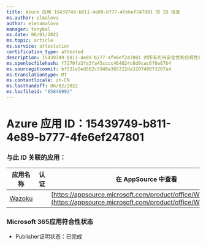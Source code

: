 ```yaml
---
title: Azure 应用 15439749-b811-4e89-b777-4fe6ef247801 的 ID 信息
ms.author: elmalova
author: elenamalova
manager: tonybal
ms.date: 06/01/2022
ms.topic: article
ms.service: attestation
certification_type: attested
description: 15439749-b811-4e89-b777-4fe6ef247801 的所有可用安全性和合规性信息。
ms.openlocfilehash: f7270fa3fa3fa45cccc464024c6d9cac6f0a67b4
ms.sourcegitcommit: bf531e5ed502c5940a365322da320749873267a4
ms.translationtype: MT
ms.contentlocale: zh-CN
ms.lasthandoff: 06/02/2022
ms.locfileid: "65846992"
---
```

# <a name="azure-app-id-15439749-b811-4e89-b777-4fe6ef247801"></a>Azure 应用 ID：15439749-b811-4e89-b777-4fe6ef247801


### <a name="apps-associated-with-this-id"></a>与此 ID 关联的应用：
| **应用名称** | **认证** | **在 AppSource 中查看** |
|--------------|---------------|-----------------------|
| [Wazoku](../forward/WA200003384.md) |  | [https://appsource.microsoft.com/product/office/WA200003384](https://appsource.microsoft.com/product/office/WA200003384) |

### <a name="microsoft-365-app-compliance-status"></a>Microsoft 365应用符合性状态
- Publisher证明状态：已完成
